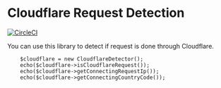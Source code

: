 # Cloudflare Request Detection
[![CircleCI](https://circleci.com/gh/foowie/cloudflare-detection/tree/master.svg?style=svg)](https://circleci.com/gh/foowie/cloudflare-detection/tree/master)

You can use this library to detect if request is done through Cloudflare.

```
	$cloudflare = new CloudflareDetector();
	echo($cloudflare->isCloudflareRequest());
	echo($cloudflare->getConnectingRequestIp());
	echo($cloudflare->getConnectingCountryCode());

```